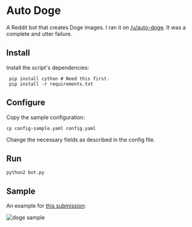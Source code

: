 Auto Doge
=========

A Reddit bot that creates Doge images. I ran it on [/u/auto-doge][bot]. It was a
complete and utter failure.

## Install

Install the script's dependencies:

     pip install cython # Need this first.
     pip install -r requirements.txt

## Configure

Copy the sample configuration:

    cp config-sample.yaml config.yaml

Change the necessary fields as described in the config file.

## Run

    python2 bot.py

## Sample

An example for [this submission][sub]:

![doge sample][sample]

[bot]: http://www.reddit.com/user/auto-doge
[sub]: http://www.reddit.com/r/WTF/comments/1xwgnu/this_rescue_cat_weighs_21_pounds/
[sample]: http://i.imgur.com/IrQVo4J.jpg
